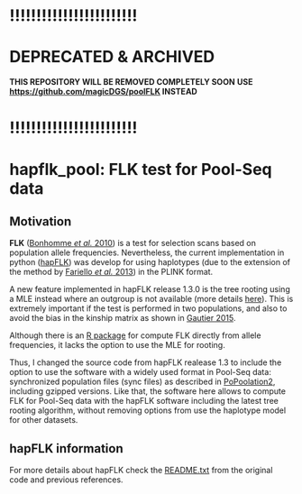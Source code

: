 # !!!!!!!!!!!!!!!!!!!!!!!!
# DEPRECATED & ARCHIVED
**THIS REPOSITORY WILL BE REMOVED COMPLETELY SOON**
**USE https://github.com/magicDGS/poolFLK INSTEAD**
# !!!!!!!!!!!!!!!!!!!!!!!!

hapflk_pool: FLK test for Pool-Seq data
=======================================

## Motivation

__FLK__ ([Bonhomme _et al._ 2010](http://www.genetics.org/content/186/1/241.abstract)) is a test for selection scans based on population allele frequencies.
Nevertheless, the current implementation in python ([hapFLK](https://forge-dga.jouy.inra.fr/projects/hapflk)) was develop for using haplotypes (due to the
extension of the method by [Fariello _et al._ 2013](http://www.genetics.org/content/193/3/929.abstract)) in the PLINK format.

A new feature implemented in hapFLK release 1.3.0 is the tree rooting using a MLE instead where an outgroup is not available (more details 
[here](https://forge-dga.jouy.inra.fr/projects/hapflk/news)). This is extremely important if the test is performed in two populations, and also to avoid the 
bias in the kinship matrix as shown in [Gautier 2015](http://www.genetics.org/content/201/4/1555.long).

Although there is an [R package](https://qgsp.jouy.inra.fr/index.php?option=com_content&view=article&id=50&Itemid=55) for compute FLK directly from allele frequencies,
it lacks the option to use the MLE for rooting. 

Thus, I changed the source code from hapFLK realease 1.3 to include the option to use the software with a widely used format in Pool-Seq data: synchronized population
files (sync files) as described in [PoPoolation2](https://sourceforge.net/p/popoolation2/wiki/Main/), including gzipped versions. Like that, the software here allows 
to compute FLK for Pool-Seq data with the hapFLK software including the latest tree rooting algorithm, without removing options from use the haplotype model for other 
datasets.

## hapFLK information

For more details about hapFLK check the [README.txt](https://github.com/magicDGS/hapFLK-extension/blob/master/README.txt) from the original code and previous references.
